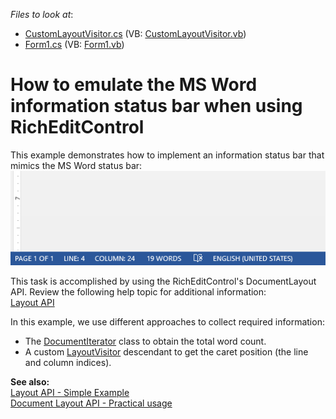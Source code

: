 <!-- default file list -->
*Files to look at*:

* [CustomLayoutVisitor.cs](./CS/WindowsFormsApplication1/CustomLayoutVisitor.cs) (VB: [CustomLayoutVisitor.vb](./VB/WindowsFormsApplication1/CustomLayoutVisitor.vb))
* [Form1.cs](./CS/WindowsFormsApplication1/Form1.cs) (VB: [Form1.vb](./VB/WindowsFormsApplication1/Form1.vb))
<!-- default file list end -->
# How to emulate the MS Word information status bar when using RichEditControl


<p>This example demonstrates how to implement an information status bar that mimics the MS Word status bar:<br><img src="https://raw.githubusercontent.com/DevExpress-Examples/how-to-emulate-the-ms-word-information-status-bar-when-using-richeditcontrol-t467150/16.1.9+/media/150534eb-cd19-11e6-80bf-00155d62480c.png"></p>
<p>This task is accomplished by using the RichEditControl's DocumentLayout API. Review the following help topic for additional information:<br><a href="https://documentation.devexpress.com/#WindowsForms/CustomDocument114069">Layout API</a></p>
<p>In this example, we use different approaches to collect required information:</p>

* The <a href="https://documentation.devexpress.com/CoreLibraries/clsDevExpressXtraRichEditAPINativeDocumentIteratortopic.aspx">DocumentIterator</a> class to obtain the total word count.
* A custom <a href="https://documentation.devexpress.com/#CoreLibraries/clsDevExpressXtraRichEditAPILayoutLayoutVisitortopic">LayoutVisitor</a> descendant to get the caret position (the line and column indices).
<p><strong>See also:</strong><br><a href="https://www.devexpress.com/Support/Center/p/T245818">Layout API - Simple Example</a><br><a href="https://www.devexpress.com/Support/Center/p/T266080">Document Layout API - Practical usage</a></p>
